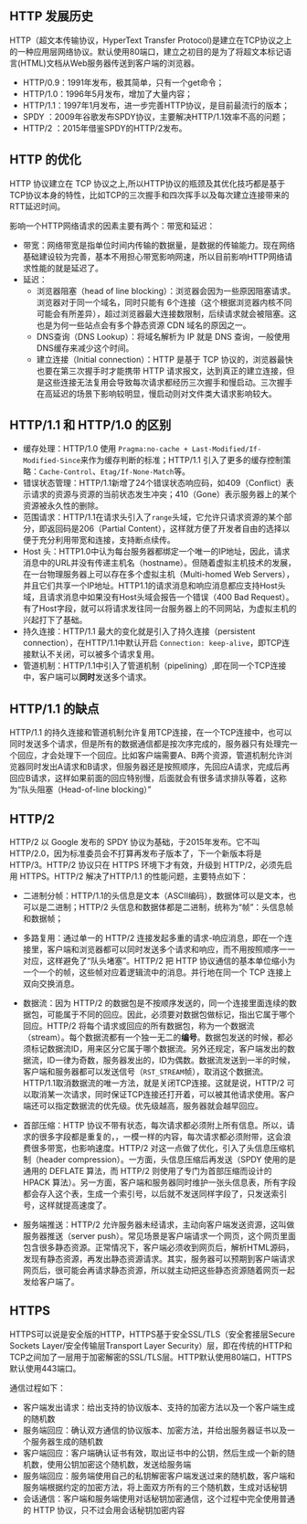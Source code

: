 ## HTTP 发展历史

HTTP（超文本传输协议，HyperText Transfer Protocol)是建立在TCP协议之上的一种应用层网络协议。默认使用80端口，建立之初目的是为了将超文本标记语言(HTML)文档从Web服务器传送到客户端的浏览器。

- HTTP/0.9：1991年发布，极其简单，只有一个get命令；
- HTTP/1.0：1996年5月发布，增加了大量内容；
- HTTP/1.1：1997年1月发布，进一步完善HTTP协议，是目前最流行的版本；
- SPDY ：2009年谷歌发布SPDY协议，主要解决HTTP/1.1效率不高的问题；
- HTTP/2 ：2015年借鉴SPDY的HTTP/2发布。

## HTTP 的优化

HTTP 协议建立在 TCP 协议之上,所以HTTP协议的瓶颈及其优化技巧都是基于TCP协议本身的特性，比如TCP的三次握手和四次挥手以及每次建立连接带来的RTT延迟时间。

影响一个HTTP网络请求的因素主要有两个：带宽和延迟：

- 带宽：网络带宽是指单位时间内传输的数据量，是数据的传输能力。现在网络基础建设较为完善，基本不用担心带宽影响网速，所以目前影响HTTP网络请求性能的就是延迟了。
- 延迟：
  - 浏览器阻塞（head of line blocking）：浏览器会因为一些原因阻塞请求。浏览器对于同一个域名，同时只能有 6个连接（这个根据浏览器内核不同可能会有所差异），超过浏览器最大连接数限制，后续请求就会被阻塞。这也是为何一些站点会有多个静态资源 CDN 域名的原因之一。
  - DNS查询（DNS Lookup）：将域名解析为 IP 就是 DNS 查询，一般使用DNS缓存来减少这个时间。
  - 建立连接（Initial connection）：HTTP 是基于 TCP 协议的，浏览器最快也要在第三次握手时才能携带 HTTP 请求报文，达到真正的建立连接，但是这些连接无法复用会导致每次请求都经历三次握手和慢启动。三次握手在高延迟的场景下影响较明显，慢启动则对文件类大请求影响较大。

## HTTP/1.1 和 HTTP/1.0 的区别

- 缓存处理：HTTP/1.0 使用 `Pragma:no-cache + Last-Modified/If-Modified-Since`来作为缓存判断的标准；HTTP/1.1 引入了更多的缓存控制策略：`Cache-Control`、`Etag/If-None-Match`等。
- 错误状态管理：HTTP/1.1新增了24个错误状态响应码，如409（Conflict）表示请求的资源与资源的当前状态发生冲突；410（Gone）表示服务器上的某个资源被永久性的删除。
- 范围请求：HTTP/1.1在请求头引入了`range`头域，它允许只请求资源的某个部分，即返回码是206（Partial Content），这样就方便了开发者自由的选择以便于充分利用带宽和连接，支持断点续传。
- Host 头：HTTP1.0中认为每台服务器都绑定一个唯一的IP地址，因此，请求消息中的URL并没有传递主机名（hostname）。但随着虚拟主机技术的发展，在一台物理服务器上可以存在多个虚拟主机（Multi-homed Web Servers），并且它们共享一个IP地址。HTTP1.1的请求消息和响应消息都应支持Host头域，且请求消息中如果没有Host头域会报告一个错误（400 Bad Request）。有了Host字段，就可以将请求发往同一台服务器上的不同网站，为虚拟主机的兴起打下了基础。
- 持久连接：HTTP/1.1 最大的变化就是引入了持久连接（persistent connection），在HTTP/1.1中默认开启 `Connection: keep-alive`，即TCP连接默认不关闭，可以被多个请求复用。
- 管道机制：HTTP/1.1中引入了管道机制（pipelining）,即在同一个TCP连接中，客户端可以**同时**发送多个请求。

## HTTP/1.1 的缺点

HTTP/1.1 的持久连接和管道机制允许复用TCP连接，在一个TCP连接中，也可以同时发送多个请求，但是所有的数据通信都是按次序完成的，服务器只有处理完一个回应，才会处理下一个回应。比如客户端需要A、B两个资源，管道机制允许浏览器同时发出A请求和B请求，但服务器还是按照顺序，先回应A请求，完成后再回应B请求，这样如果前面的回应特别慢，后面就会有很多请求排队等着，这称为“队头阻塞（Head-of-line blocking）”

## HTTP/2

HTTP/2 以 Google 发布的 SPDY 协议为基础，于2015年发布。它不叫 HTTP/2.0，因为标准委员会不打算再发布子版本了，下一个新版本将是HTTP/3。HTTP/2 协议只在 HTTPS 环境下才有效，升级到 HTTP/2，必须先启用 HTTPS。HTTP/2 解决了HTTP/1.1 的性能问题，主要特点如下：

- 二进制分帧：HTTP/1.1的头信息是文本（ASCII编码），数据体可以是文本，也可以是二进制；HTTP/2 头信息和数据体都是二进制，统称为“帧”：头信息帧和数据帧；
- 多路复用：通过单一的 HTTP/2 连接发起多重的请求-响应消息，即在一个连接里，客户端和浏览器都可以同时发送多个请求和响应，而不用按照顺序一一对应，这样避免了“队头堵塞”。HTTP/2 把 HTTP 协议通信的基本单位缩小为一个一个的帧，这些帧对应着逻辑流中的消息。并行地在同一个 TCP 连接上双向交换消息。
- 数据流：因为 HTTP/2 的数据包是不按顺序发送的，同一个连接里面连续的数据包，可能属于不同的回应。因此，必须要对数据包做标记，指出它属于哪个回应。HTTP/2 将每个请求或回应的所有数据包，称为一个数据流（stream）。每个数据流都有一个独一无二的**编号**。数据包发送的时候，都必须标记数据流ID，用来区分它属于哪个数据流。另外还规定，客户端发出的数据流，ID一律为奇数，服务器发出的，ID为偶数。数据流发送到一半的时候，客户端和服务器都可以发送信号（`RST_STREAM`帧），取消这个数据流。HTTP/1.1取消数据流的唯一方法，就是关闭TCP连接。这就是说，HTTP/2 可以取消某一次请求，同时保证TCP连接还打开着，可以被其他请求使用。客户端还可以指定数据流的优先级。优先级越高，服务器就会越早回应。
- 首部压缩：HTTP 协议不带有状态，每次请求都必须附上所有信息。所以，请求的很多字段都是重复的，，一模一样的内容，每次请求都必须附带，这会浪费很多带宽，也影响速度。HTTP/2 对这一点做了优化，引入了头信息压缩机制（header compression）。一方面，头信息压缩后再发送（SPDY 使用的是通用的 DEFLATE 算法，而 HTTP/2 则使用了专门为首部压缩而设计的 HPACK 算法）。另一方面，客户端和服务器同时维护一张头信息表，所有字段都会存入这个表，生成一个索引号，以后就不发送同样字段了，只发送索引号，这样就提高速度了。

- 服务端推送：HTTP/2 允许服务器未经请求，主动向客户端发送资源，这叫做服务器推送（server push）。常见场景是客户端请求一个网页，这个网页里面包含很多静态资源。正常情况下，客户端必须收到网页后，解析HTML源码，发现有静态资源，再发出静态资源请求。其实，服务器可以预期到客户端请求网页后，很可能会再请求静态资源，所以就主动把这些静态资源随着网页一起发给客户端了。

## HTTPS

HTTPS可以说是安全版的HTTP，HTTPS基于安全SSL/TLS（安全套接层Secure Sockets Layer/安全传输层Transport Layer Security）层，即在传统的HTTP和TCP之间加了一层用于加密解密的SSL/TLS层。HTTP默认使用80端口，HTTPS默认使用443端口。

通信过程如下：

- 客户端发出请求：给出支持的协议版本、支持的加密方法以及一个客户端生成的随机数
- 服务端回应：确认双方通信的协议版本、加密方法，并给出服务器证书以及一个服务器生成的随机数
- 客户端回应：客户端确认证书有效，取出证书中的公钥，然后生成一个新的随机数，使用公钥加密这个随机数，发送给服务端
- 服务端回应：服务端使用自己的私钥解密客户端发送过来的随机数，客户端和服务端根据约定的加密方法，将上面双方所有的三个随机数，生成对话秘钥
- 会话通信：客户端和服务端使用对话秘钥加密通信，这个过程中完全使用普通的 HTTP 协议，只不过会用会话秘钥加密内容